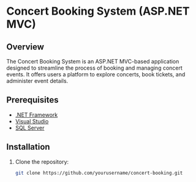 # Concert Booking System (ASP.NET MVC)

## Overview

The Concert Booking System is an ASP.NET MVC-based application designed to streamline the process of booking and managing concert events. It offers users a platform to explore concerts, book tickets, and administer event details.

## Prerequisites

- [.NET Framework](https://dotnet.microsoft.com/download/dotnet-framework)
- [Visual Studio](https://visualstudio.microsoft.com/downloads/)
- [SQL Server](https://www.microsoft.com/en-us/sql-server/sql-server-downloads)

## Installation

1. Clone the repository:

   ```bash
   git clone https://github.com/yourusername/concert-booking.git
